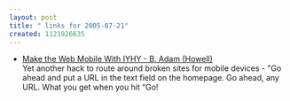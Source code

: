 ```yaml
---
layout: post
title: " links for 2005-07-21"
created: 1121926635
---
```

<ul class="delicious">
	<li>
		<div class="delicious-link"><a href="http://www.benjaminadam.com/archives/2005/07/05/make-the-web-mobile-with-iyhy).">Make the Web Mobile With IYHY - B. Adam (Howell)</a></div>
		<div class="delicious-extended">Yet another hack to route around broken sites for mobile devices - "Go ahead and put a URL in the text field on the homepage. Go ahead, any URL. What you get when you hit “Go!
